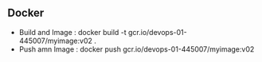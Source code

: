 ## Docker ## 

* Build and Image : docker build -t gcr.io/devops-01-445007/myimage:v02 .
* Push amn Image : docker push  gcr.io/devops-01-445007/myimage:v02
